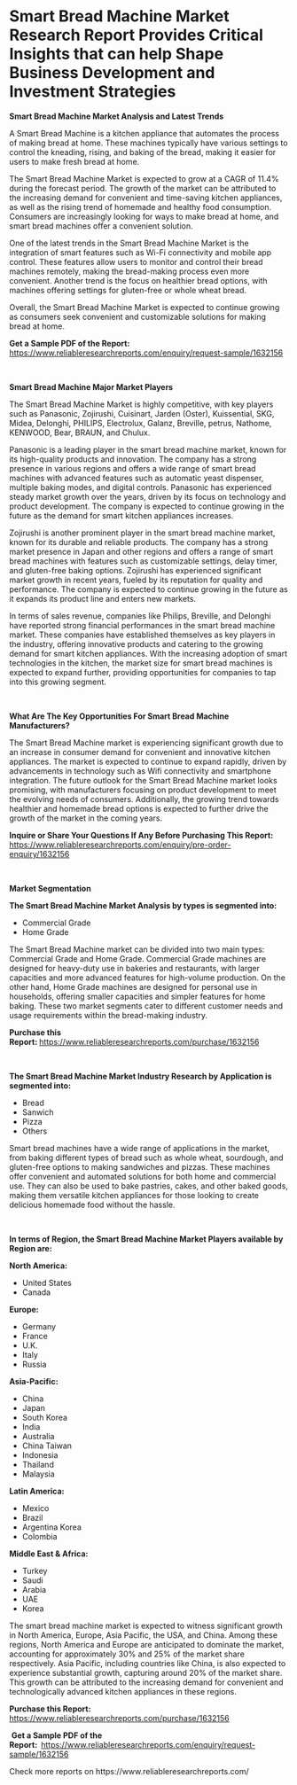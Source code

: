 <p><h1>Smart Bread Machine Market Research Report Provides Critical Insights that can help Shape Business Development and Investment Strategies</h1></p><p><strong>Smart Bread Machine Market Analysis and Latest Trends</strong></p>
<p><p>A Smart Bread Machine is a kitchen appliance that automates the process of making bread at home. These machines typically have various settings to control the kneading, rising, and baking of the bread, making it easier for users to make fresh bread at home.</p><p>The Smart Bread Machine Market is expected to grow at a CAGR of 11.4% during the forecast period. The growth of the market can be attributed to the increasing demand for convenient and time-saving kitchen appliances, as well as the rising trend of homemade and healthy food consumption. Consumers are increasingly looking for ways to make bread at home, and smart bread machines offer a convenient solution.</p><p>One of the latest trends in the Smart Bread Machine Market is the integration of smart features such as Wi-Fi connectivity and mobile app control. These features allow users to monitor and control their bread machines remotely, making the bread-making process even more convenient. Another trend is the focus on healthier bread options, with machines offering settings for gluten-free or whole wheat bread.</p><p>Overall, the Smart Bread Machine Market is expected to continue growing as consumers seek convenient and customizable solutions for making bread at home.</p></p>
<p><strong>Get a Sample PDF of the Report:&nbsp;</strong> <a href="https://www.reliableresearchreports.com/enquiry/request-sample/1632156">https://www.reliableresearchreports.com/enquiry/request-sample/1632156</a></p>
<p>&nbsp;</p>
<p><strong>Smart Bread Machine Major Market Players</strong></p>
<p><p>The Smart Bread Machine Market is highly competitive, with key players such as Panasonic, Zojirushi, Cuisinart, Jarden (Oster), Kuissential, SKG, Midea, Delonghi, PHILIPS, Electrolux, Galanz, Breville, petrus, Nathome, KENWOOD, Bear, BRAUN, and Chulux. </p><p>Panasonic is a leading player in the smart bread machine market, known for its high-quality products and innovation. The company has a strong presence in various regions and offers a wide range of smart bread machines with advanced features such as automatic yeast dispenser, multiple baking modes, and digital controls. Panasonic has experienced steady market growth over the years, driven by its focus on technology and product development. The company is expected to continue growing in the future as the demand for smart kitchen appliances increases.</p><p>Zojirushi is another prominent player in the smart bread machine market, known for its durable and reliable products. The company has a strong market presence in Japan and other regions and offers a range of smart bread machines with features such as customizable settings, delay timer, and gluten-free baking options. Zojirushi has experienced significant market growth in recent years, fueled by its reputation for quality and performance. The company is expected to continue growing in the future as it expands its product line and enters new markets.</p><p>In terms of sales revenue, companies like Philips, Breville, and Delonghi have reported strong financial performances in the smart bread machine market. These companies have established themselves as key players in the industry, offering innovative products and catering to the growing demand for smart kitchen appliances. With the increasing adoption of smart technologies in the kitchen, the market size for smart bread machines is expected to expand further, providing opportunities for companies to tap into this growing segment.</p></p>
<p>&nbsp;</p>
<p><strong>What Are The Key Opportunities For Smart Bread Machine Manufacturers?</strong></p>
<p><p>The Smart Bread Machine market is experiencing significant growth due to an increase in consumer demand for convenient and innovative kitchen appliances. The market is expected to continue to expand rapidly, driven by advancements in technology such as Wifi connectivity and smartphone integration. The future outlook for the Smart Bread Machine market looks promising, with manufacturers focusing on product development to meet the evolving needs of consumers. Additionally, the growing trend towards healthier and homemade bread options is expected to further drive the growth of the market in the coming years.</p></p>
<p><strong>Inquire or Share Your Questions If Any Before Purchasing This Report:</strong> <a href="https://www.reliableresearchreports.com/enquiry/pre-order-enquiry/1632156">https://www.reliableresearchreports.com/enquiry/pre-order-enquiry/1632156</a></p>
<p>&nbsp;</p>
<p><strong>Market Segmentation</strong></p>
<p><strong>The Smart Bread Machine Market Analysis by types is segmented into:</strong></p>
<p><ul><li>Commercial Grade</li><li>Home Grade</li></ul></p>
<p><p>The Smart Bread Machine market can be divided into two main types: Commercial Grade and Home Grade. Commercial Grade machines are designed for heavy-duty use in bakeries and restaurants, with larger capacities and more advanced features for high-volume production. On the other hand, Home Grade machines are designed for personal use in households, offering smaller capacities and simpler features for home baking. These two market segments cater to different customer needs and usage requirements within the bread-making industry.</p></p>
<p><strong>Purchase this Report:&nbsp;</strong><a href="https://www.reliableresearchreports.com/purchase/1632156">https://www.reliableresearchreports.com/purchase/1632156</a></p>
<p>&nbsp;</p>
<p><strong>The Smart Bread Machine Market Industry Research by Application is segmented into:</strong></p>
<p><ul><li>Bread</li><li>Sanwich</li><li>Pizza</li><li>Others</li></ul></p>
<p><p>Smart bread machines have a wide range of applications in the market, from baking different types of bread such as whole wheat, sourdough, and gluten-free options to making sandwiches and pizzas. These machines offer convenient and automated solutions for both home and commercial use. They can also be used to bake pastries, cakes, and other baked goods, making them versatile kitchen appliances for those looking to create delicious homemade food without the hassle.</p></p>
<p>&nbsp;</p>
<p><strong>In terms of Region, the Smart Bread Machine Market Players available by Region are:</strong></p>
<p>
    <p> <strong> North America: </strong>
        <ul>
            <li>United States</li>
            <li>Canada</li>
        </ul>
        </p> 
    <p> <strong> Europe: </strong>
        <ul>
            <li>Germany</li>
            <li>France</li>
            <li>U.K.</li>
            <li>Italy</li>
            <li>Russia</li>
        </ul>
        </p> 
    <p> <strong> Asia-Pacific: </strong>
        <ul>
            <li>China</li>
            <li>Japan</li>
            <li>South Korea</li>
            <li>India</li>
            <li>Australia</li>
            <li>China Taiwan</li>
            <li>Indonesia</li>
            <li>Thailand</li>
            <li>Malaysia</li>
        </ul>
        </p> 
    <p> <strong> Latin America: </strong>
        <ul>
            <li>Mexico</li>
            <li>Brazil</li>
            <li>Argentina Korea</li>
            <li>Colombia</li>
        </ul>
        </p> 
    <p> <strong> Middle East & Africa: </strong>
        <ul>
            <li>Turkey</li>
            <li>Saudi</li>
            <li>Arabia</li>
            <li>UAE</li>
            <li>Korea</li>
        </ul>
    </p>
    </p>
<p><p>The smart bread machine market is expected to witness significant growth in North America, Europe, Asia Pacific, the USA, and China. Among these regions, North America and Europe are anticipated to dominate the market, accounting for approximately 30% and 25% of the market share respectively. Asia Pacific, including countries like China, is also expected to experience substantial growth, capturing around 20% of the market share. This growth can be attributed to the increasing demand for convenient and technologically advanced kitchen appliances in these regions.</p></p>
<p><strong>Purchase this Report: </strong><a href="https://www.reliableresearchreports.com/purchase/1632156">https://www.reliableresearchreports.com/purchase/1632156</a></p>
<p>&nbsp;<strong>Get a Sample PDF of the Report:&nbsp;&nbsp;</strong><a href="https://www.reliableresearchreports.com/enquiry/request-sample/1632156">https://www.reliableresearchreports.com/enquiry/request-sample/1632156</a></p>
<p><strong></strong></p>
<p>Check more reports on https://www.reliableresearchreports.com/</p>